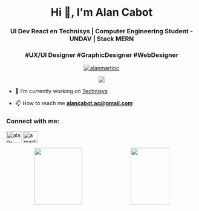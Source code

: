 <h1 align="center">Hi 👋, I'm Alan Cabot</h1>
<h3 align="center">UI Dev React en Technisys | Computer Engineering Student - UNDAV | Stack MERN</h3>
<h3 align="center">#UX/UI Designer #GraphicDesigner #WebDesigner</h3>

<p align="center"> <a href="https://github.com/ryo-ma/github-profile-trophy"><img src="https://github-profile-trophy.vercel.app/?username=alanmartinc" alt="alanmartinc" /></a> </p>

<p align="center">
  <a href="https://github.com/alanmartinc"><img src="https://img.shields.io/github/followers/alanmartinc?label=follow&style=social" /></a>
</p>

- 🔭 I’m currently working on [Technisys](https://technisys.com/?lang=es)

- 📫 How to reach me **alancabot.ac@gmail.com**

<h3 align="left">Connect with me:</h3>
<p align="left">
<a href="https://linkedin.com/in/alan-cabot" target="blank"><img align="center" src="https://cdn.jsdelivr.net/npm/simple-icons@3.0.1/icons/linkedin.svg" alt="alan-cabot" height="30" width="40" /></a>
<a href="https://instagram.com/amartinc_" target="blank"><img align="center" src="https://cdn.jsdelivr.net/npm/simple-icons@3.0.1/icons/instagram.svg" alt="amartinc_" height="30" width="40" /></a>
</p>

<p align="center">
  <img width="50%" height="150px" src="https://github-readme-stats.vercel.app/api?username=alanmartinc&show_icons=true&hide_border=false&title_color=555&text_color=777&icon_color=777&bg_color=fff" />  
  <img src="https://github-readme-stats.vercel.app/api/top-langs/?username=alanmartinc&layout=compact" align="top" height="150px" width="45%" />
</p>
